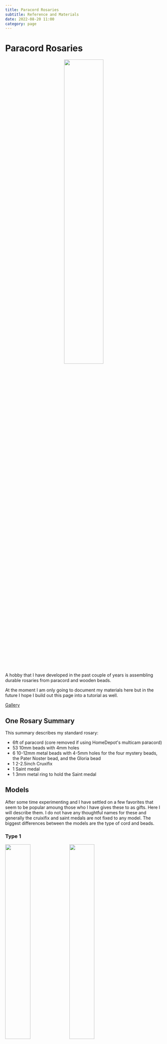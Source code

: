```yaml
---
title: Paracord Rosaries
subtitle: Reference and Materials
date: 2022-08-20 11:00
category: page
---
```


# Paracord Rosaries

<center><img src="/images/rosaries-20220820.jpg" width="50%" /></center>

A hobby that I have developed in the past couple of years is assembling durable rosaries from
paracord and wooden beads.

At the moment I am only going to document my materials here but in the future I hope I build out
this page into a tutorial as well. 

[Gallery](/pages/rosary_gallery.html)

## One Rosary Summary

This summary describes my standard rosary:

  - 6ft of paracord (core removed if using HomeDepot's multicam paracord)
  - 53 10mm beads with 4mm holes
  - 6 10-12mm metal beads with 4-5mm holes for the four mystery beads, the Pater Noster bead, and the Gloria bead
  - 1 2-2.5inch Cruxifix
  - 1 Saint medal
  - 1 3mm metal ring to hold the Saint medal

## Models

After some time experimenting and I have settled on a few favorites that seem to be popular amoung those
who I have gives these to as gifts. Here I will describe them. I do not have any thoughtful names for these
and generally the cruixifix and saint medals are not fixed to any model. The biggest differences between 
the models are the type of cord and beads.

### Type 1

<img src="/images/Rosaries/IMG_0890-sm.jpg" width="40%" />
<img src="/images/Rosaries/IMG_0891-sm.jpg" width="40%" />

This type comes with multicam paracord and either light or dark coffee beads.

- Rosary cord: [Home Depot's EverBilt Multicam Rope - 75ft @ $6](https://www.homedepot.com/p/Everbilt-5-32-in-x-75-ft-Camouflage-Diamond-Braid-Polypropylene-Rope-with-Winder-72575/206094286)
- Ave beads: [10mmx9mm wooden beads - 900pcs @$10](https://www.amazon.com/gp/product/B09VPJSXZP/ref=ppx_yo_dt_b_asin_title_o03_s01?ie=UTF8&psc=1)
- Mystery beads: "Michael's metal beads"

### Type 2

<img src="/images/Rosaries/IMG_0892-sm.jpg" width="40%" />

This type of rosary has a smaller cord (1-2mm) and usually a little extra room between the beads with more naturally colored wooden beads.

- Rosary cord: Black "Micro" paracord, sometimes labelled "90 cord" instead of "550 cord" with sizes between 1.18mm and 2mm.
- Ave beads: [10mm natuarally dyed beads](https://www.amazon.com/gp/product/B08M6C2T9F/ref=ppx_yo_dt_b_asin_title_o07_s01?ie=UTF8&psc=1)
- Mystery beads: "Michael's metal beads"  

### Other Types

I have experimented with many other combinations but have not formally specified any mostly because
materials are not stable, expecially materals from Amazon.

You can look at the gallery to see other rosaries.

// COLLAPSE - Some notes about materials...

## Notes

  - Paracord to rosary ratios
    - 200ft : 33
    - 100ft : 16
    - 65ft  : 12
    - 50ft  : 8
    - 25ft  : 4
  
  - Bead sets to rosary ratios
    - 2100 pcs : 39
    - 1200 pcs : 22
    - 1000 pcs : 18
    - 900  pcs : 16
    - 600  pcs : 11
    - 500  pcs : 9
    - 400  pcs : 7
    - 300  pcs : 5
    - 200  pcs : 3
    - 60   pcs : 1

# BOM

## Cruxifix

  - 3 psc 2inch Large Nail Cruxifix
    - [Amazon - $10](https://www.amazon.com/gp/product/B074XHKD9X/ref=ppx_yo_dt_b_asin_title_o06_s00?ie=UTF8&psc=1)
  
  - 5 pcs 2inch St. Benedict Cruxifix
    - [Amazon - $13](https://www.amazon.com/gp/product/B01DE6R1LC/ref=ppx_yo_dt_b_asin_title_o06_s02?ie=UTF8&psc=1)
    - Bought x2: 10 pcs
  
  - 10 pcs Pardon Indulgence Cruxifix
    - [Amazon - $28](https://www.amazon.com/gp/product/B07GX5SN85/ref=ppx_yo_dt_b_asin_title_o07_s00?ie=UTF8&psc=1)

  - 3 psc San Damiano Cruxifix
    - I can no longer find any of these on Amazon, you can see them in the gallery

## Saint Medals

  - 3 pcs 1 inch St. Mother Teresa Medal
    -[Amazon - $7](https://www.amazon.com/gp/product/B00WITG0B4/ref=ppx_yo_dt_b_asin_title_o06_s02?ie=UTF8&psc=1)
  
  - 10 pcs 1 inch Miraculous Medal
   - [Amazon - $11](https://www.amazon.com/gp/product/B09NZMJP58/ref=ppx_yo_dt_b_asin_title_o06_s01?ie=UTF8&psc=1)
   - Bought x2: 20 pcs

  - 10 pcs St. Benedict Medal
   - [Amazon - $15](https://www.amazon.com/Benedict-Medals-Metal-Saint-Pendant/dp/B01E5YOX0E?pd_rd_w=rYJbF&content-id=amzn1.sym.bc622850-a717-4d94-96c3-7cc183488298&pf_rd_p=bc622850-a717-4d94-96c3-7cc183488298&pf_rd_r=VXC8JNS9526FX1J2YJDJ&pd_rd_wg=pfsAY&pd_rd_r=ba9b1314-201a-459a-8283-d9c92c317b7a&pd_rd_i=B01E5YOX0E&psc=1&ref_=pd_bap_d_rp_19_i)

## Beads

  - 400 pcs metallic acrylic beads, 10mm 4.8mm hole; gray brown
    - [Amazon link - $16](https://www.amazon.com/gp/product/B091V6PBTZ/ref=ppx_yo_dt_b_asin_title_o00_s00?ie=UTF8&psc=1)
    - See them in use [here](/images/Rosaries/IMG_0887-sm.jpg)
  
  - 300 pcs metallic acrylic beads 12mm 5.7mm hole; gold, black, grey brown
    - [Amazon link - $13](https://www.amazon.com/gp/product/B08JMCHBKP/ref=ppx_yo_dt_b_asin_title_o00_s00?ie=UTF8&psc=1)
    - See them in use [here](/images/Rosaries/IMG_0893-sm.jpg)
  
  - 300 pcs metallic beads, 7mm 4mm hole
    - [Amazon - $13](https://www.amazon.com/gp/product/B07X4TMBMS/ref=ppx_yo_dt_b_asin_title_o02_s00?ie=UTF8&psc=1)
    - I used these as spacers
    - See them in use [here](/images/Rosaries/IMG_0893-sm.jpg), [here](/images/Rosaries/IMG_0887-sm.jpg), and [here](/images/Rosaries/IMG_0886-sm.jpg)
  
  - 500 pcs wood beads, 10mm dark coffee
    - [Amazon - $14](https://www.amazon.com/gp/product/B085TRJNR2/ref=ppx_yo_dt_b_asin_title_o03_s00?ie=UTF8&psc=1)
    - RETURNING &mdash; Hole is too small for camo rope, not nice enough looking for small rope
  
  - 900 pcs wood beads, 10mm brown
    - [Amazon - $10](https://www.amazon.com/gp/product/B09VPJSXZP/ref=ppx_yo_dt_b_asin_title_o03_s01?ie=UTF8&psc=1)
    - Bought x6: 5400
    - These are my go-to for the camo rope (Type 1). Not perfect but close. If only the light coffee was less orange. Also wish the hole was 1mm larger.
  
  - 300 pcs wood beads, 10mm 3mm hole brown
    - [Amazon - $8](https://www.amazon.com/gp/product/B08M6C2T9F/ref=ppx_yo_dt_b_asin_title_o04_s00?ie=UTF8&psc=1)
    - Bought x7: 2100
    - These are my dark go-to for the small rope.
  
  - 175 pcs wood beads, 10mm dark coffee
    - [Amazon - $9](https://www.amazon.com/gp/product/B07F92866R/ref=ppx_yo_dt_b_asin_title_o05_s01?ie=UTF8&psc=1)
    - Bought x5: 875
    - These are my light go-to for the small rope. Probably would look good stained in real coffee.
  
  - 200 pcs wood beads, 8x10mm coffee
    - [Amazon - $7](https://www.amazon.com/gp/product/B07C32P3M1/ref=ppx_yo_dt_b_asin_title_o08_s00?ie=UTF8&psc=1)
    - RETURNING &mdash; Too small, 2mm hole
  
  - 500 pcs wood beads, 8mm coffee
    - [Amazon - $12](https://www.amazon.com/gp/product/B085VH56NC/ref=ppx_yo_dt_b_asin_title_o08_s02?ie=UTF8&psc=1)
    - RETURNING &mdash; Obviously too small, 2mm hole
  
  - 500 pcs wood beads, 6mm coffee
    - [Amazon - $9](https://www.amazon.com/gp/product/B085TSJRKW/ref=ppx_yo_dt_b_asin_title_o08_s03?ie=UTF8&psc=1)
    - RETURNING &mdash; Obviously too small, 2mm hole
  
  - 60 pcs metal beads, 10mm 5mm hole
    - [Amazon - $9](https://www.amazon.com/gp/product/B08XWYLWRM/ref=ppx_yo_dt_b_asin_title_o08_s02?ie=UTF8&psc=1)
    - Different, keeping for non-standard uses
    - See them in use [here](/images/Rosaries/IMG_0886-sm.jpg)
  
  - 60 pcs steel beads, 9mm 5mm hold
    - [Amazon - $9](https://www.amazon.com/gp/product/B097Q3BCT2/ref=ppx_yo_dt_b_asin_title_o06_s01?ie=UTF8&psc=1)
    - Different, not really 5mm hole, but maybe useful for non-standard rosary
    - See them in use [here](/images/Rosaries/IMG_0886-sm.jpg)

## Cord

  - 75ft 550 multicam cord
    - <strike>Get the US made not the Chinese as it is far worse quality. I buy these in person to make sure they are good material</strike>
    - Home Depot near me only carries the Chinese version now. There are two kind the one on the winder and one that is
      only wound up. The one on the winder I link below, it seems pretty solid. The other feels like plastic.
    - [Home Depot - $6](https://www.homedepot.com/p/Everbilt-5-32-in-x-75-ft-Camouflage-Diamond-Braid-Polypropylene-Rope-with-Winder-72575/206094286)
    - See it in use [here](/images/Rosaries/IMG_0891-sm.jpg)
    - Old U.S. version [here](/images/Rosaries/IMG_0886-sm.jpg)
    - Old U.S. version [also here](/images/Rosaries/IMG_0885-sm.jpg)
  
  - 100ft 325 black cord
    - [Amazon - $12](https://www.amazon.com/gp/product/B09KP37TRR/ref=ppx_yo_dt_b_asin_title_o01_s00?ie=UTF8&psc=1)
    - Bought x2: 200ft
    - I have not yet evaluated these
  
## Pouch
  
  - 24 pcs 3.5x5 inch Jute Pouch
    - [Amazon - $10](https://www.amazon.com/gp/product/B0725VH3FH/ref=ppx_yo_dt_b_asin_title_o08_s02?ie=UTF8&psc=1)
    - Work well enough

// END COLLAPSE

